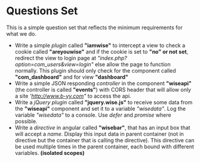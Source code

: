 # Questions Set

This is a simple question set that reflects the minimum requirements for what we do.

* Write a simple *plugin* called **"iamwise"** to intercept a view to check a cookie called **"areyouwise"** and if the cookie is set to **"no" or not set**, redirect the view to login page at *"index.php?option=com_users&view=login"* else allow the page to function normally. This plugin should only check for the component called **"com_dashboard"** and for view **"dashboard"**
* Write a simple JSON responding *controller* in the component **"wiseapi"** (the controller is called **"events"**) with CORS header that will allow only a site *'http://www.b-yy.com"* to access the api. 
* Write a *jQuery plugin* called **"jquery.wise.js"** to receive some data from the **"wiseapi"** component and set it to a variable *"wisedata"*. Log the variable *"wisedata"* to a console. Use *defer* and *promise* where possible.
* Write a *directive* in angular called **"wisebar"**, that has an input box that will accept a *name*. Display this input data in parent container (not in directive but the container that is calling the directive). This directive can be used multiple times in the parent container, each bound with different variables. **(isolated scopes)**